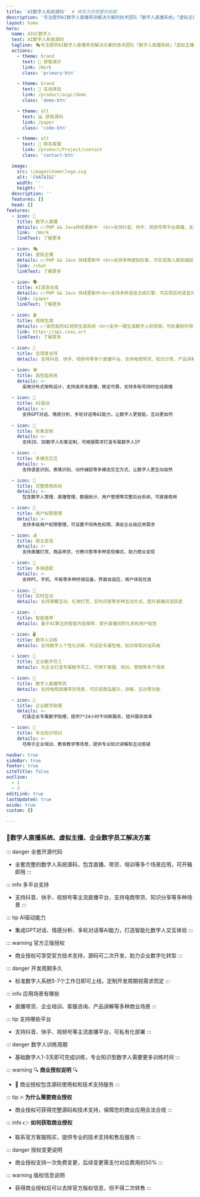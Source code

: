 ```yaml
---
title: 'AI数字人系统源码'  # 修改为您想要的标题
description: '专注提供AI数字人直播带货解决方案的技术团队「数字人直播系统」「虚拟主播系统」「AI语音合成系统」拥有PHP和Java两种语言版本，支持多平台直播，支持真人面部捕捉，打造专属数字人IP'  # 修改为您想要的描述
layout: home
hero:
  name: AIGC数字人
  text: AI数字人系统源码
  tagline: 🎭专注提供AI数字人直播带货解决方案的技术团队「数字人直播系统」「虚拟主播系统」「AI语音合成系统」拥有PHP和Java两种语言版本，支持多平台直播，支持真人面部捕捉，打造专属数字人IP
  actions:
    - theme: brand
      text: 🚀 获取演示
      link: /Work
      class: 'primary-btn'

    - theme: brand
      text: 🎨 在线体验
      link: /product/aigc/demo
      class: 'demo-btn'

    - theme: alt
      text: 💻 获取源码
      link: /paper
      class: 'code-btn'

    - theme: alt    
      text: 💬 联系客服
      link: /product/Project/contact
      class: 'contact-btn'

  image:
    src: \images\home\logo.svg
    alt: 'CHATAIGC'
    width: ''
    height: ''
  description: ''
  features: []
  head: []
features:
  - icon: 🤖
    title: 数字人直播
    details: 👉PHP && Java持续更新中  <br>支持抖音、快手、视频号等平台直播，支持多种数字人形象，可实现24小时自动直播带货
    link:  /Work
    linkText: 了解更多

  - icon: 🎭
    title: 虚拟主播
    details: 👉PHP && Java 持续更新中 <br>支持多种虚拟形象，可实现真人面部捕捉，实时互动，打造专属虚拟主播
    link: /chat
    linkText: 了解更多

  - icon: 🗣️
    title: AI语音合成
    details: 👉PHP && Java 持续更新中<br>支持多种语音合成引擎，可实现实时语音对话，打造逼真的数字人交互体验
    link: /paper
    linkText: 了解更多

  - icon: 🎬
    title: 视频生成
    details: 👉高性能的AI视频生成系统 <br>支持一键生成数字人短视频，可批量制作带货、直播等内容
    link: https://api.cnai.art
    linkText: 了解更多

  - icon: 🎯
    title: 全场景支持
    details: 支持抖音、快手、视频号等多个直播平台，支持电商带货、知识分享、产品讲解等多种场景应用

  - icon: 🛠️
    title: 高性能系统
    details: >-
      采用分布式架构设计，支持高并发直播，稳定可靠，支持多账号同时在线直播
  
  - icon: 🤖
    title: AI驱动
    details: >-
      支持GPT对话、情感分析、多轮对话等AI能力，让数字人更智能，互动更自然
      
  - icon: 🎨
    title: 形象定制
    details: >-
      支持2D、3D数字人形象定制，可根据需求打造专属数字人IP

  - icon: ✨
    title: 多模态交互
    details: >-
      支持语音识别、表情识别、动作捕捉等多模态交互方式，让数字人更生动自然

  - icon: 🎨
    title: 完整商用系统
    details: >-
      包含数字人管理、直播管理、数据统计、用户管理等完整后台系统，可直接商用

  - icon: 🚥
    title: 用户权限管理
    details: >-
      支持多级用户权限管理，可设置不同角色权限，满足企业级应用需求

  - icon: 💰
    title: 商业变现
    details: >-
      支持直播打赏、商品带货、付费问答等多种变现模式，助力商业变现

  - icon: 📱
    title: 多端适配
    details: >-
      支持PC、手机、平板等多种终端设备，界面自适应，用户体验优良
      
  - icon: 🎤
    title: 实时互动
    details: 支持弹幕互动、礼物打赏、实时问答等多种互动方式，提升直播间活跃度

  - icon: 💡
    title: 智能推荐
    details: 基于AI算法的智能内容推荐，提升直播间转化率和用户粘性

  - icon: 🖥
    title: 数字人训练
    details: 支持数字人个性化训练，可设定专属性格、知识库和对话风格

  - icon: 👥
    title: 企业数字员工
    details: 为企业打造专属数字员工，可用于客服、培训、营销等多个场景

  - icon: 🎯
    title: 数字人直播带货
    details: 支持电商直播带货场景，可实现商品展示、讲解、互动等功能

  - icon: 🚀
    title: 企业数字助理
    details: >-
      打造企业专属数字助理，提供7*24小时不间断服务，提升服务效率

  - icon: 📝
    title: 专业知识培训
    details: >-
      可用于企业培训、教育教学等场景，提供专业知识讲解和互动答疑

navbar: true
sideBar: true
footer: true
siteTitle: false
outline:
  - 1
  - 3
editLink: true
lastUpdated: true
aside: true
custom: {}

---
```


### 🚀数字人直播系统、虚拟主播、企业数字员工解决方案

::: danger 全套开源代码
- 全套完整的数字人系统源码，包含直播、带货、培训等多个场景应用，可开箱即用
:::

::: info 多平台支持
- 支持抖音、快手、视频号等主流直播平台，支持电商带货、知识分享等多种场景
:::

::: tip AI驱动能力
- 集成GPT对话、情感分析、多轮对话等AI能力，打造智能化数字人交互体验
:::

::: warning 官方正版授权
- 商业授权可享受官方技术支持，源码可二次开发，助力企业数字化转型
:::

::: danger 开发周期多久
- 标准数字人系统5-7个工作日即可上线，定制开发周期视需求而定
:::

::: info 应用场景有哪些
- 直播带货、企业培训、客服咨询、产品讲解等多种商业场景
:::

::: tip 支持哪些平台
- 支持抖音、快手、视频号等主流直播平台，可私有化部署
:::

::: danger 数字人训练周期
- 基础数字人1-3天即可完成训练，专业知识型数字人需要更多训练时间
:::

::: warning 🔍 **商业授权说明** 🔍
* 🌟 商业授权包含源码使用权和技术支持服务
:::

::: tip 🔥 **为什么需要商业授权** 
- 商业授权可获得完整源码和技术支持，保障您的商业应用合法合规
:::

::: info 👉 **如何获取商业授权** 
- 联系官方客服购买，提供专业的技术支持和售后服务
:::

::: danger 授权变更说明
- 商业授权支持一次免费变更，后续变更需支付对应费用的50%
:::

::: warning 版权信息说明
- 获得商业授权后可以去除官方版权信息，但不得二次转售
:::